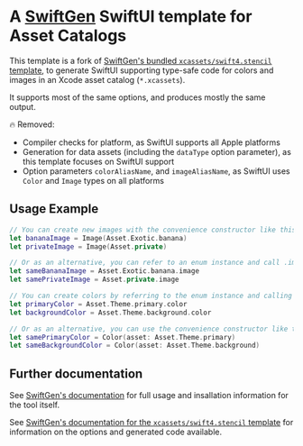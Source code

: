 # A [SwiftGen](https://github.com/SwiftGen/SwiftGen) SwiftUI template for Asset Catalogs

This template is a fork of [SwiftGen's bundled `xcassets/swift4.stencil` template](https://github.com/SwiftGen/SwiftGen/blob/master/templates/xcassets/swift4.stencil), to generate SwiftUI supporting type-safe code for colors and images in an Xcode asset catalog (`*.xcassets`).

It supports most of the same options, and produces mostly the same output.

🔥 Removed:
* Compiler checks for platform, as SwiftUI supports all Apple platforms
* Generation for data assets (including the `dataType` option parameter), as this template focuses on SwiftUI support
* Option parameters `colorAliasName`, and `imageAliasName`, as SwiftUI uses `Color` and `Image` types on all platforms

## Usage Example
```swift
// You can create new images with the convenience constructor like this:
let bananaImage = Image(Asset.Exotic.banana)
let privateImage = Image(Asset.private)

// Or as an alternative, you can refer to an enum instance and call .image on it:
let sameBananaImage = Asset.Exotic.banana.image
let samePrivateImage = Asset.private.image

// You can create colors by referring to the enum instance and calling `.color` on it:
let primaryColor = Asset.Theme.primary.color
let backgroundColor = Asset.Theme.background.color

// Or as an alternative, you can use the convenience constructor like this:
let samePrimaryColor = Color(asset: Asset.Theme.primary)
let sameBackgroundColor = Color(asset: Asset.Theme.background)
```

## Further documentation

See [SwiftGen's documentation](https://github.com/SwiftGen/SwiftGen#swiftgen) for full usage and insallation information for the tool itself.

See [SwiftGen's documentation for the `xcassets/swift4.stencil` template](https://github.com/SwiftGen/SwiftGen/blob/master/Documentation/templates/xcassets/swift4.md) for information on the options and generated code available.